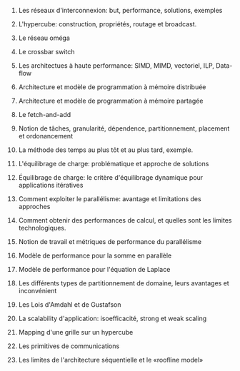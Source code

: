 1. Les réseaux d'interconnexion: but, performance, solutions, exemples

2. L'hypercube: construction, propriétés, routage et broadcast.

3. Le réseau oméga

4. Le crossbar switch

5. Les architectues à haute performance: SIMD, MIMD, vectoriel, ILP, Data-flow

6. Architecture et modèle de programmation à mémoire distribuée

7. Architecture et  modèle de programmation à mémoire partagée

8. Le fetch-and-add

9. Notion de tâches, granularité, dépendence, partitionnement, placement
   et ordonancement

10. La méthode des temps au plus tôt et au plus tard, exemple.

11. L'équilibrage de charge: problématique et approche de solutions

12. Équilibrage de charge: le critère d'équilibrage dynamique pour
    applications itératives

13. Comment exploiter le parallélisme: avantage et limitations des approches

14. Comment obtenir des performances de calcul, et quelles sont les limites
    technologiques.

15. Notion de travail et  métriques de performance du parallélisme

16. Modèle de performance pour la somme en parallèle

17. Modèle de performance pour l'équation de Laplace

18. Les différents types de partitionnement de domaine, leurs avantages et
    inconvénient

19. Les Lois d'Amdahl et de Gustafson

20. La scalability d'application: isoefficacité, strong et weak scaling

21. Mapping d'une grille sur un hypercube

22. Les primitives de communications

23. Les limites de l'architecture séquentielle et le «roofline model»
